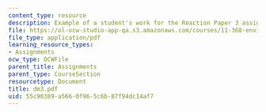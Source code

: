 ```yaml
---
content_type: resource
description: Example of a student's work for the Reaction Paper 3 assignment.
file: https://ol-ocw-studio-app-qa.s3.amazonaws.com/courses/11-368-environmental-justice-fall-2004/55c90389a5660f965c6b87f94dc14af7_dm3.pdf
file_type: application/pdf
learning_resource_types:
- Assignments
ocw_type: OCWFile
parent_title: Assignments
parent_type: CourseSection
resourcetype: Document
title: dm3.pdf
uid: 55c90389-a566-0f96-5c6b-87f94dc14af7
---
```

